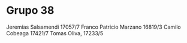 # Grupo 38
Jeremías Salsamendi 17057/7
Franco Patricio Marzano 16819/3
Camilo Cobeaga 17421/7
Tomas Oliva, 17233/5 
